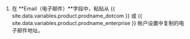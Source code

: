 1. 在 **Email（电子邮件）**字段中，粘贴从 {{ site.data.variables.product.prodname_dotcom }} 或 {{ site.data.variables.product.prodname_enterprise }} 帐户设置中复制的电子邮件地址。
